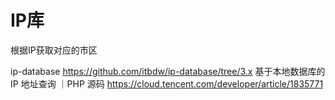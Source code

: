 # IP库
根据IP获取对应的市区

ip-database https://github.com/itbdw/ip-database/tree/3.x 
基于本地数据库的 IP 地址查询 ｜PHP 源码 https://cloud.tencent.com/developer/article/1835771 